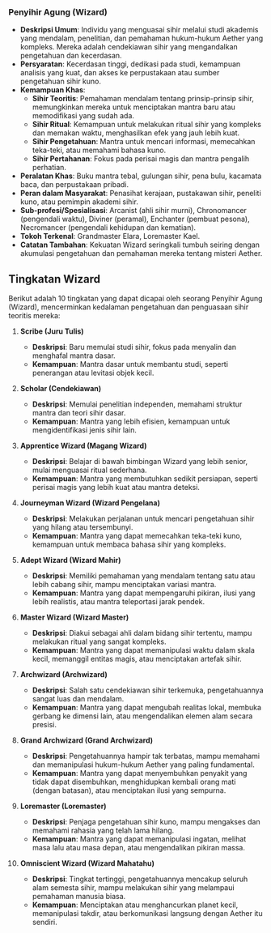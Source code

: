 ### Penyihir Agung (Wizard)

*   **Deskripsi Umum**: Individu yang menguasai sihir melalui studi akademis yang mendalam, penelitian, dan pemahaman hukum-hukum Aether yang kompleks. Mereka adalah cendekiawan sihir yang mengandalkan pengetahuan dan kecerdasan.
*   **Persyaratan**: Kecerdasan tinggi, dedikasi pada studi, kemampuan analisis yang kuat, dan akses ke perpustakaan atau sumber pengetahuan sihir kuno.
*   **Kemampuan Khas**:
    *   **Sihir Teoritis**: Pemahaman mendalam tentang prinsip-prinsip sihir, memungkinkan mereka untuk menciptakan mantra baru atau memodifikasi yang sudah ada.
    *   **Sihir Ritual**: Kemampuan untuk melakukan ritual sihir yang kompleks dan memakan waktu, menghasilkan efek yang jauh lebih kuat.
    *   **Sihir Pengetahuan**: Mantra untuk mencari informasi, memecahkan teka-teki, atau memahami bahasa kuno.
    *   **Sihir Pertahanan**: Fokus pada perisai magis dan mantra pengalih perhatian.
*   **Peralatan Khas**: Buku mantra tebal, gulungan sihir, pena bulu, kacamata baca, dan perpustakaan pribadi.
*   **Peran dalam Masyarakat**: Penasihat kerajaan, pustakawan sihir, peneliti kuno, atau pemimpin akademi sihir.
*   **Sub-profesi/Spesialisasi**: Arcanist (ahli sihir murni), Chronomancer (pengendali waktu), Diviner (peramal), Enchanter (pembuat pesona), Necromancer (pengendali kehidupan dan kematian).
*   **Tokoh Terkenal**: Grandmaster Elara, Loremaster Kael.
*   **Catatan Tambahan**: Kekuatan Wizard seringkali tumbuh seiring dengan akumulasi pengetahuan dan pemahaman mereka tentang misteri Aether.

## Tingkatan Wizard

Berikut adalah 10 tingkatan yang dapat dicapai oleh seorang Penyihir Agung (Wizard), mencerminkan kedalaman pengetahuan dan penguasaan sihir teoritis mereka:

1.  **Scribe (Juru Tulis)**
    *   **Deskripsi**: Baru memulai studi sihir, fokus pada menyalin dan menghafal mantra dasar.
    *   **Kemampuan**: Mantra dasar untuk membantu studi, seperti penerangan atau levitasi objek kecil.

2.  **Scholar (Cendekiawan)**
    *   **Deskripsi**: Memulai penelitian independen, memahami struktur mantra dan teori sihir dasar.
    *   **Kemampuan**: Mantra yang lebih efisien, kemampuan untuk mengidentifikasi jenis sihir lain.

3.  **Apprentice Wizard (Magang Wizard)**
    *   **Deskripsi**: Belajar di bawah bimbingan Wizard yang lebih senior, mulai menguasai ritual sederhana.
    *   **Kemampuan**: Mantra yang membutuhkan sedikit persiapan, seperti perisai magis yang lebih kuat atau mantra deteksi.

4.  **Journeyman Wizard (Wizard Pengelana)**
    *   **Deskripsi**: Melakukan perjalanan untuk mencari pengetahuan sihir yang hilang atau tersembunyi.
    *   **Kemampuan**: Mantra yang dapat memecahkan teka-teki kuno, kemampuan untuk membaca bahasa sihir yang kompleks.

5.  **Adept Wizard (Wizard Mahir)**
    *   **Deskripsi**: Memiliki pemahaman yang mendalam tentang satu atau lebih cabang sihir, mampu menciptakan variasi mantra.
    *   **Kemampuan**: Mantra yang dapat mempengaruhi pikiran, ilusi yang lebih realistis, atau mantra teleportasi jarak pendek.

6.  **Master Wizard (Wizard Master)**
    *   **Deskripsi**: Diakui sebagai ahli dalam bidang sihir tertentu, mampu melakukan ritual yang sangat kompleks.
    *   **Kemampuan**: Mantra yang dapat memanipulasi waktu dalam skala kecil, memanggil entitas magis, atau menciptakan artefak sihir.

7.  **Archwizard (Archwizard)**
    *   **Deskripsi**: Salah satu cendekiawan sihir terkemuka, pengetahuannya sangat luas dan mendalam.
    *   **Kemampuan**: Mantra yang dapat mengubah realitas lokal, membuka gerbang ke dimensi lain, atau mengendalikan elemen alam secara presisi.

8.  **Grand Archwizard (Grand Archwizard)**
    *   **Deskripsi**: Pengetahuannya hampir tak terbatas, mampu memahami dan memanipulasi hukum-hukum Aether yang paling fundamental.
    *   **Kemampuan**: Mantra yang dapat menyembuhkan penyakit yang tidak dapat disembuhkan, menghidupkan kembali orang mati (dengan batasan), atau menciptakan ilusi yang sempurna.

9.  **Loremaster (Loremaster)**
    *   **Deskripsi**: Penjaga pengetahuan sihir kuno, mampu mengakses dan memahami rahasia yang telah lama hilang.
    *   **Kemampuan**: Mantra yang dapat memanipulasi ingatan, melihat masa lalu atau masa depan, atau mengendalikan pikiran massa.

10. **Omniscient Wizard (Wizard Mahatahu)**
    *   **Deskripsi**: Tingkat tertinggi, pengetahuannya mencakup seluruh alam semesta sihir, mampu melakukan sihir yang melampaui pemahaman manusia biasa.
    *   **Kemampuan**: Menciptakan atau menghancurkan planet kecil, memanipulasi takdir, atau berkomunikasi langsung dengan Aether itu sendiri.

